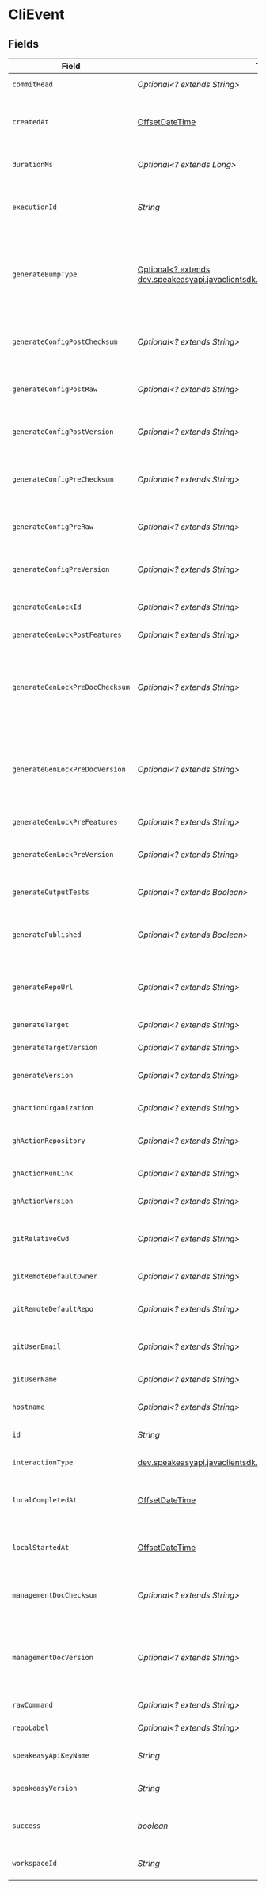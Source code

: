 # CliEvent


## Fields

| Field                                                                                                                        | Type                                                                                                                         | Required                                                                                                                     | Description                                                                                                                  |
| ---------------------------------------------------------------------------------------------------------------------------- | ---------------------------------------------------------------------------------------------------------------------------- | ---------------------------------------------------------------------------------------------------------------------------- | ---------------------------------------------------------------------------------------------------------------------------- |
| `commitHead`                                                                                                                 | *Optional<? extends String>*                                                                                                 | :heavy_minus_sign:                                                                                                           | Remote commit ID.                                                                                                            |
| `createdAt`                                                                                                                  | [OffsetDateTime](https://docs.oracle.com/javase/8/docs/api/java/time/OffsetDateTime.html)                                    | :heavy_check_mark:                                                                                                           | Timestamp when the event was created in the database.                                                                        |
| `durationMs`                                                                                                                 | *Optional<? extends Long>*                                                                                                   | :heavy_minus_sign:                                                                                                           | Duration of the event in milliseconds.                                                                                       |
| `executionId`                                                                                                                | *String*                                                                                                                     | :heavy_check_mark:                                                                                                           | Unique identifier for each execution of the CLI.                                                                             |
| `generateBumpType`                                                                                                           | [Optional<? extends dev.speakeasyapi.javaclientsdk.models.shared.GenerateBumpType>](../../models/shared/GenerateBumpType.md) | :heavy_minus_sign:                                                                                                           | Bump type of the lock file (calculated semver delta, or a custom change (manual release))                                    |
| `generateConfigPostChecksum`                                                                                                 | *Optional<? extends String>*                                                                                                 | :heavy_minus_sign:                                                                                                           | Checksum of the configuration file (post generation)                                                                         |
| `generateConfigPostRaw`                                                                                                      | *Optional<? extends String>*                                                                                                 | :heavy_minus_sign:                                                                                                           | Rendered configuration file (post generation)                                                                                |
| `generateConfigPostVersion`                                                                                                  | *Optional<? extends String>*                                                                                                 | :heavy_minus_sign:                                                                                                           | Version of the generated target (post generation)                                                                            |
| `generateConfigPreChecksum`                                                                                                  | *Optional<? extends String>*                                                                                                 | :heavy_minus_sign:                                                                                                           | Checksum of the configuration file (prior to generation)                                                                     |
| `generateConfigPreRaw`                                                                                                       | *Optional<? extends String>*                                                                                                 | :heavy_minus_sign:                                                                                                           | Rendered configuration file (prior to generation)                                                                            |
| `generateConfigPreVersion`                                                                                                   | *Optional<? extends String>*                                                                                                 | :heavy_minus_sign:                                                                                                           | Version of the generated target (prior to generation)                                                                        |
| `generateGenLockId`                                                                                                          | *Optional<? extends String>*                                                                                                 | :heavy_minus_sign:                                                                                                           | gen.lock ID (expected to be a uuid).                                                                                         |
| `generateGenLockPostFeatures`                                                                                                | *Optional<? extends String>*                                                                                                 | :heavy_minus_sign:                                                                                                           | Features post generation                                                                                                     |
| `generateGenLockPreDocChecksum`                                                                                              | *Optional<? extends String>*                                                                                                 | :heavy_minus_sign:                                                                                                           | Checksum of the Previous Rendered OpenAPI document (prior to generation, via gen lock)                                       |
| `generateGenLockPreDocVersion`                                                                                               | *Optional<? extends String>*                                                                                                 | :heavy_minus_sign:                                                                                                           | info.Version of the Previous Rendered OpenAPI document (prior to generation, via gen lock)                                   |
| `generateGenLockPreFeatures`                                                                                                 | *Optional<? extends String>*                                                                                                 | :heavy_minus_sign:                                                                                                           | Features prior to generation                                                                                                 |
| `generateGenLockPreVersion`                                                                                                  | *Optional<? extends String>*                                                                                                 | :heavy_minus_sign:                                                                                                           | Artifact version for the Previous Generation                                                                                 |
| `generateOutputTests`                                                                                                        | *Optional<? extends Boolean>*                                                                                                | :heavy_minus_sign:                                                                                                           | Indicates whether tests were output.                                                                                         |
| `generatePublished`                                                                                                          | *Optional<? extends Boolean>*                                                                                                | :heavy_minus_sign:                                                                                                           | Indicates whether the target was considered published.                                                                       |
| `generateRepoUrl`                                                                                                            | *Optional<? extends String>*                                                                                                 | :heavy_minus_sign:                                                                                                           | Expected Repo URL, for use in documentation generation.                                                                      |
| `generateTarget`                                                                                                             | *Optional<? extends String>*                                                                                                 | :heavy_minus_sign:                                                                                                           | The target of the event.                                                                                                     |
| `generateTargetVersion`                                                                                                      | *Optional<? extends String>*                                                                                                 | :heavy_minus_sign:                                                                                                           | The version of the target.                                                                                                   |
| `generateVersion`                                                                                                            | *Optional<? extends String>*                                                                                                 | :heavy_minus_sign:                                                                                                           | Version of the generation logic used.                                                                                        |
| `ghActionOrganization`                                                                                                       | *Optional<? extends String>*                                                                                                 | :heavy_minus_sign:                                                                                                           | GitHub organization of the action.                                                                                           |
| `ghActionRepository`                                                                                                         | *Optional<? extends String>*                                                                                                 | :heavy_minus_sign:                                                                                                           | GitHub repository of the action.                                                                                             |
| `ghActionRunLink`                                                                                                            | *Optional<? extends String>*                                                                                                 | :heavy_minus_sign:                                                                                                           | Link to the GitHub action run.                                                                                               |
| `ghActionVersion`                                                                                                            | *Optional<? extends String>*                                                                                                 | :heavy_minus_sign:                                                                                                           | Version of the GitHub action.                                                                                                |
| `gitRelativeCwd`                                                                                                             | *Optional<? extends String>*                                                                                                 | :heavy_minus_sign:                                                                                                           | Current working directory relative to the git root.                                                                          |
| `gitRemoteDefaultOwner`                                                                                                      | *Optional<? extends String>*                                                                                                 | :heavy_minus_sign:                                                                                                           | Default owner for git remote.                                                                                                |
| `gitRemoteDefaultRepo`                                                                                                       | *Optional<? extends String>*                                                                                                 | :heavy_minus_sign:                                                                                                           | Default repository name for git remote.                                                                                      |
| `gitUserEmail`                                                                                                               | *Optional<? extends String>*                                                                                                 | :heavy_minus_sign:                                                                                                           | User email from git configuration.                                                                                           |
| `gitUserName`                                                                                                                | *Optional<? extends String>*                                                                                                 | :heavy_minus_sign:                                                                                                           | User name from git configuration.                                                                                            |
| `hostname`                                                                                                                   | *Optional<? extends String>*                                                                                                 | :heavy_minus_sign:                                                                                                           | Remote hostname.                                                                                                             |
| `id`                                                                                                                         | *String*                                                                                                                     | :heavy_check_mark:                                                                                                           | Unique identifier for each event.                                                                                            |
| `interactionType`                                                                                                            | [dev.speakeasyapi.javaclientsdk.models.shared.InteractionType](../../models/shared/InteractionType.md)                       | :heavy_check_mark:                                                                                                           | Type of interaction.                                                                                                         |
| `localCompletedAt`                                                                                                           | [OffsetDateTime](https://docs.oracle.com/javase/8/docs/api/java/time/OffsetDateTime.html)                                    | :heavy_minus_sign:                                                                                                           | Timestamp when the event completed, in local time.                                                                           |
| `localStartedAt`                                                                                                             | [OffsetDateTime](https://docs.oracle.com/javase/8/docs/api/java/time/OffsetDateTime.html)                                    | :heavy_check_mark:                                                                                                           | Timestamp when the event started, in local time.                                                                             |
| `managementDocChecksum`                                                                                                      | *Optional<? extends String>*                                                                                                 | :heavy_minus_sign:                                                                                                           | Checksum of the currently Rendered OpenAPI document.                                                                         |
| `managementDocVersion`                                                                                                       | *Optional<? extends String>*                                                                                                 | :heavy_minus_sign:                                                                                                           | Version taken from info.version field of the Rendered OpenAPI document.                                                      |
| `rawCommand`                                                                                                                 | *Optional<? extends String>*                                                                                                 | :heavy_minus_sign:                                                                                                           | Full CLI command.                                                                                                            |
| `repoLabel`                                                                                                                  | *Optional<? extends String>*                                                                                                 | :heavy_minus_sign:                                                                                                           | Label of the git repository.                                                                                                 |
| `speakeasyApiKeyName`                                                                                                        | *String*                                                                                                                     | :heavy_check_mark:                                                                                                           | Identifier of the Speakeasy API key.                                                                                         |
| `speakeasyVersion`                                                                                                           | *String*                                                                                                                     | :heavy_check_mark:                                                                                                           | Version of the Speakeasy CLI.                                                                                                |
| `success`                                                                                                                    | *boolean*                                                                                                                    | :heavy_check_mark:                                                                                                           | Indicates whether the event was successful.                                                                                  |
| `workspaceId`                                                                                                                | *String*                                                                                                                     | :heavy_check_mark:                                                                                                           | Identifier of the workspace.                                                                                                 |